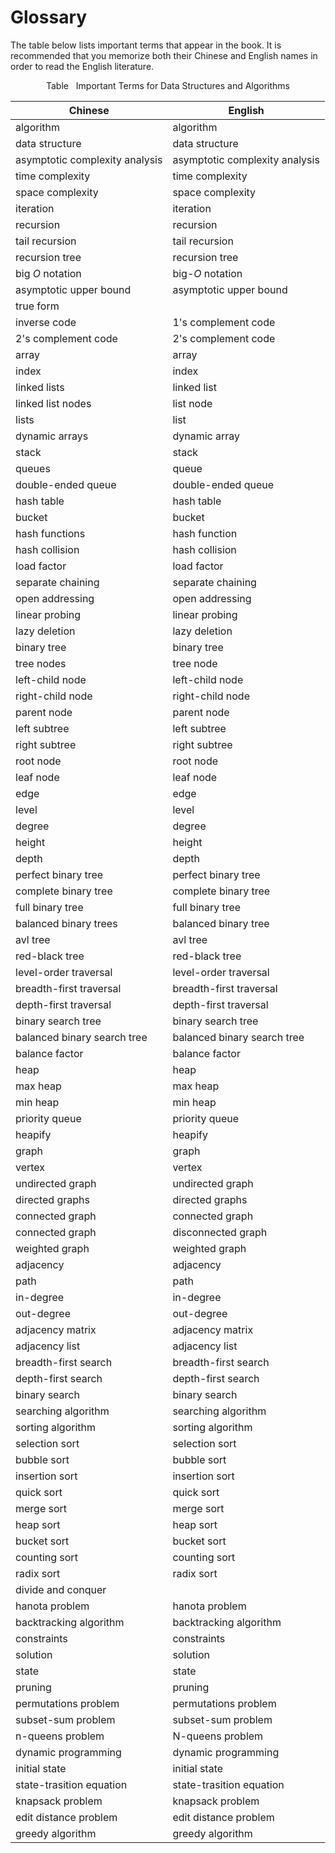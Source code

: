 # Glossary

The table below lists important terms that appear in the book. It is recommended that you memorize both their Chinese and English names in order to read the English literature.

<p align="center"> Table <id> &nbsp; Important Terms for Data Structures and Algorithms </p>

| Chinese                        | English                        |
| ------------------------------ | ------------------------------ |
| algorithm                      | algorithm                      |
| data structure                 | data structure                 |
| asymptotic complexity analysis | asymptotic complexity analysis |
| time complexity                | time complexity                |
| space complexity               | space complexity               |
| iteration                      | iteration                      |
| recursion                      | recursion                      |
| tail recursion                 | tail recursion                 |
| recursion tree                 | recursion tree                 |
| big $O$ notation               | big-$O$ notation               |
| asymptotic upper bound         | asymptotic upper bound         | asymptotic upper bound | asymptotic upper bound |
| true form                      |
| inverse code                   | 1's complement code            |
| 2's complement code            | 2's complement code            |
| array                          | array                          |
| index                          | index                          |
| linked lists                   | linked list                    |
| linked list nodes              | list node                      |
| lists                          | list                           |
| dynamic arrays                 | dynamic array                  |
| stack                          | stack                          |
| queues                         | queue                          |
| double-ended queue             | double-ended queue             | double-ended queue     | double-ended queue     | double-ended queue | double-ended queue | double-ended queue | double-ended queue | double-ended queue | double-ended queue |
| hash table                     | hash table                     |
| bucket                         | bucket                         |
| hash functions                 | hash function                  |
| hash collision                 | hash collision                 |
| load factor                    | load factor                    | load factor            | load factor            |
| separate chaining              | separate chaining              | separate chaining      |
| open addressing                | open addressing                |
| linear probing                 | linear probing                 | linear probing         |
| lazy deletion                  | lazy deletion                  |
| binary tree                    | binary tree                    |
| tree nodes                     | tree node                      |
| left-child node                | left-child node                |
| right-child node               | right-child node               |
| parent node                    | parent node                    |
| left subtree                   | left subtree                   |
| right subtree                  | right subtree                  |
| root node                      | root node                      |
| leaf node                      | leaf node                      |
| edge                           | edge                           | edge                   | edge                   |
| level                          | level                          |
| degree                         | degree                         | degree                 | degree                 | degree             |
| height                         | height                         |
| depth                          | depth                          |
| perfect binary tree            | perfect binary tree            |
| complete binary tree           | complete binary tree           |
| full binary tree               | full binary tree               |
| balanced binary trees          | balanced binary tree           |
| avl tree                       | avl tree                       | avl tree               | avl tree               |
| red-black tree                 | red-black tree                 |
| level-order traversal          | level-order traversal          | level-order traversal  | level-order traversal  |
| breadth-first traversal        | breadth-first traversal        |
| depth-first traversal          | depth-first traversal          | depth-first traversal  |
| binary search tree             | binary search tree             |
| balanced binary search tree    | balanced binary search tree    |
| balance factor                 | balance factor                 |
| heap                           | heap                           | heap                   | heap                   | heap               | heap               | heap               | heap               | heap               | heap               | heap    |
| max heap                       | max heap                       |
| min heap                       | min heap                       |
| priority queue                 | priority queue                 |
| heapify                        | heapify                        | heapify                | heapify                | heapify            | heapify            | heapify            | heapify            | heapify            | heapify            | heapify | heapify |
| graph                          | graph                          |
| vertex                         | vertex                         |
| undirected graph               | undirected graph               |
| directed graphs                | directed graphs                |
| connected graph                | connected graph                |
| connected graph                | disconnected graph             |
| weighted graph                 | weighted graph                 | weighted graph         | weighted graph         |
| adjacency                      | adjacency                      |
| path                           | path                           |
| in-degree                      | in-degree                      | in-degree              |
| out-degree                     | out-degree                     | out-degree             |
| adjacency matrix               | adjacency matrix               |
| adjacency list                 | adjacency list                 | adjacency list         | adjacency list         |
| breadth-first search           | breadth-first search           |
| depth-first search             | depth-first search             |
| binary search                  | binary search                  |
| searching algorithm            | searching algorithm            |
| sorting algorithm              | sorting algorithm              |
| selection sort                 | selection sort                 |
| bubble sort                    | bubble sort                    |
| insertion sort                 | insertion sort                 |
| quick sort                     | quick sort                     |
| merge sort                     | merge sort                     |
| heap sort                      | heap sort                      |
| bucket sort                    | bucket sort                    |
| counting sort                  | counting sort                  |
| radix sort                     | radix sort                     | radix sort             |
| divide and conquer             |
| hanota problem                 | hanota problem                 |
| backtracking algorithm         | backtracking algorithm         |
| constraints                    | constraints                    |
| solution                       | solution                       |
| state                          | state                          |
| pruning                        | pruning                        |
| permutations problem           | permutations problem           |
| subset-sum problem             | subset-sum problem             |
| n-queens problem               | N-queens problem               |
| dynamic programming            | dynamic programming            |
| initial state                  | initial state                  |
| state-trasition equation       | state-trasition equation       |
| knapsack problem               | knapsack problem               |
| edit distance problem          | edit distance problem          |
| greedy algorithm               | greedy algorithm               |
